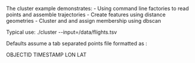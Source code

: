 The cluster example demonstrates:
    - Using command line factories to read points and assemble trajectories
    - Create features using distance geometries
    - Cluster and and assign membership using dbscan

Typical use:
    ./cluster --input=/data/flights.tsv

Defaults assume a tab separated points file formatted as :

OBJECTID TIMESTAMP LON LAT